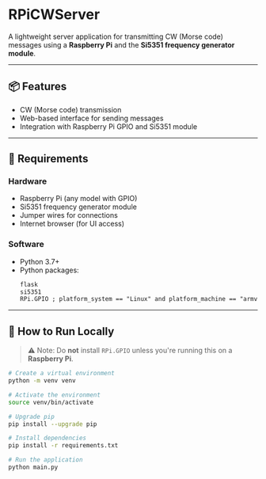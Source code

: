 # RPiCWServer

A lightweight server application for transmitting CW (Morse code) messages using a **Raspberry Pi** and the **Si5351 frequency generator module**.

---

## 📦 Features

- CW (Morse code) transmission
- Web-based interface for sending messages
- Integration with Raspberry Pi GPIO and Si5351 module

---

## 🧰 Requirements

### Hardware
- Raspberry Pi (any model with GPIO)
- Si5351 frequency generator module
- Jumper wires for connections
- Internet browser (for UI access)

### Software
- Python 3.7+
- Python packages:
  ```txt
  flask
  si5351
  RPi.GPIO ; platform_system == "Linux" and platform_machine == "armv7l"

---

## 🚀 How to Run Locally

> ⚠️ Note: Do **not** install `RPi.GPIO` unless you're running this on a **Raspberry Pi**.

```bash
# Create a virtual environment
python -m venv venv

# Activate the environment
source venv/bin/activate

# Upgrade pip
pip install --upgrade pip

# Install dependencies
pip install -r requirements.txt

# Run the application
python main.py
